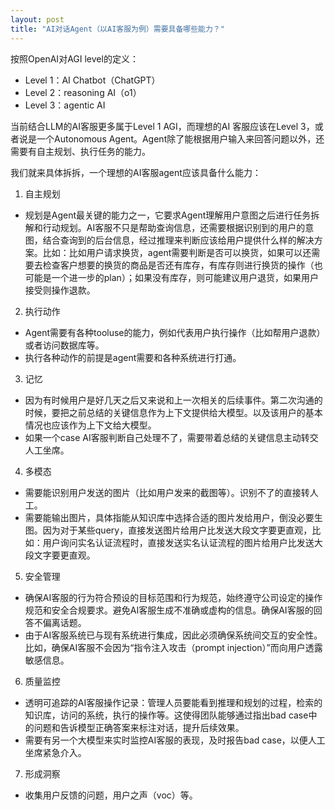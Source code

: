 ```yaml
---
layout: post
title: "AI对话Agent（以AI客服为例）需要具备哪些能力？"
---
```


按照OpenAI对AGI level的定义：
- Level 1：AI Chatbot（ChatGPT）
- Level 2：reasoning AI（o1）
- Level 3：agentic AI

当前结合LLM的AI客服更多属于Level 1 AGI，而理想的AI 客服应该在Level 3，或者说是一个Autonomous Agent。Agent除了能根据用户输入来回答问题以外，还需要有自主规划、执行任务的能力。

我们就来具体拆拆，一个理想的AI客服agent应该具备什么能力：

1. 自主规划
  - 规划是Agent最关键的能力之一，它要求Agent理解用户意图之后进行任务拆解和行动规划。AI客服不只是帮助查询信息，还需要根据识别到的用户的意图，结合查询到的后台信息，经过推理来判断应该给用户提供什么样的解决方案。比如：比如用户请求换货，agent需要判断是否可以换货，如果可以还需要去检查客户想要的换货的商品是否还有库存，有库存则进行换货的操作（也可能是一个进一步的plan）；如果没有库存，则可能建议用户退货，如果用户接受则操作退款。
2. 执行动作
  - Agent需要有各种tooluse的能力，例如代表用户执行操作（比如帮用户退款）或者访问数据库等。
  - 执行各种动作的前提是agent需要和各种系统进行打通。
3. 记忆
  - 因为有时候用户是好几天之后又来说和上一次相关的后续事件。第二次沟通的时候，要把之前总结的关键信息作为上下文提供给大模型。以及该用户的基本情况也应该作为上下文给大模型。
  - 如果一个case AI客服判断自己处理不了，需要带着总结的关键信息主动转交人工坐席。
4. 多模态
  - 需要能识别用户发送的图片（比如用户发来的截图等）。识别不了的直接转人工。
  - 需要能输出图片，具体指能从知识库中选择合适的图片发给用户，倒没必要生图。因为对于某些query，直接发送图片给用户比发送大段文字要更直观，比如：用户询问实名认证流程时，直接发送实名认证流程的图片给用户比发送大段文字要更直观。
5. 安全管理
  - 确保AI客服的行为符合预设的目标范围和行为规范，始终遵守公司设定的操作规范和安全合规要求。避免AI客服生成不准确或虚构的信息。确保AI客服的回答不偏离话题。
  - 由于AI客服系统已与现有系统进行集成，因此必须确保系统间交互的安全性。比如，确保AI客服不会因为“指令注入攻击（prompt injection）”而向用户透露敏感信息。
6. 质量监控
  - 透明可追踪的AI客服操作记录：管理人员要能看到推理和规划的过程，检索的知识库，访问的系统，执行的操作等。这使得团队能够通过指出bad case中的问题和告诉模型正确答案来标注对话，提升后续效果。
  - 需要有另一个大模型来实时监控AI客服的表现，及时报告bad case，以便人工坐席紧急介入。
7. 形成洞察
  - 收集用户反馈的问题，用户之声（voc）等。
